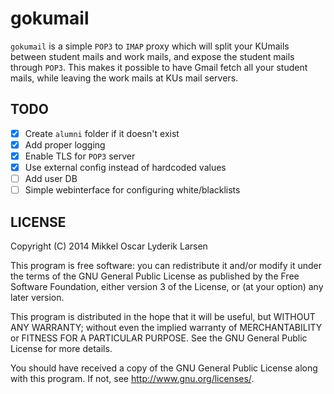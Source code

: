 # gokumail

`gokumail` is a simple `POP3` to `IMAP` proxy which will split your KUmails
between student mails and work mails, and expose the student mails through
`POP3`. This makes it possible to have Gmail fetch all your student mails,
while leaving the work mails at KUs mail servers.

## TODO

- [x] Create `alumni` folder if it doesn't exist
- [x] Add proper logging
- [x] Enable TLS for `POP3` server
- [x] Use external config instead of hardcoded values
- [ ] Add user DB
- [ ] Simple webinterface for configuring white/blacklists

## LICENSE

Copyright (C) 2014  Mikkel Oscar Lyderik Larsen

This program is free software: you can redistribute it and/or modify
it under the terms of the GNU General Public License as published by
the Free Software Foundation, either version 3 of the License, or
(at your option) any later version.

This program is distributed in the hope that it will be useful,
but WITHOUT ANY WARRANTY; without even the implied warranty of
MERCHANTABILITY or FITNESS FOR A PARTICULAR PURPOSE.  See the
GNU General Public License for more details.

You should have received a copy of the GNU General Public License
along with this program.  If not, see <http://www.gnu.org/licenses/>.
